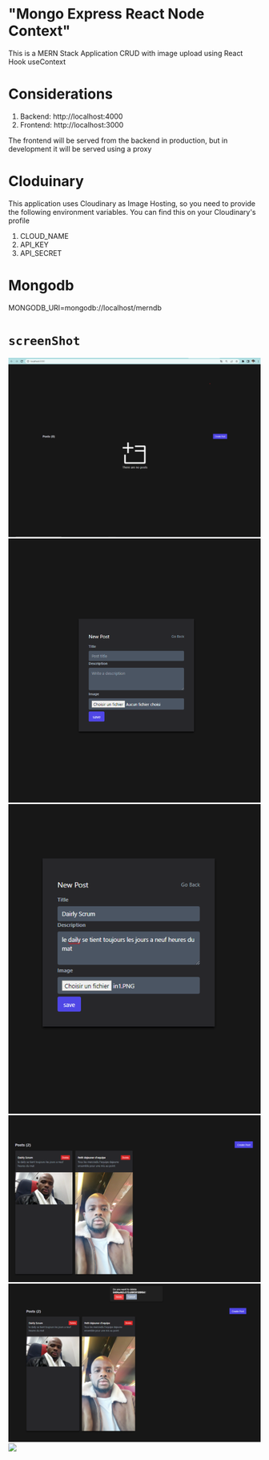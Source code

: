 # "Mongo Express React Node Context"

This is a MERN Stack Application CRUD with image upload using React Hook useContext

# Considerations

1. Backend: http://localhost:4000
2. Frontend: http://localhost:3000

The frontend will be served from the backend in production, but in development it will be served using a proxy

# Cloduinary

This application uses Cloudinary as Image Hosting, so you need to provide the following environment variables. You can find this on your Cloudinary's profile

1. CLOUD_NAME
2. API_KEY
3. API_SECRET

# Mongodb

MONGODB_URI=mongodb://localhost/merndb

# `screenShot`

<img src="./1.png">
<img src="./2.png">
<img src="./3.png">
<img src="./4.png">
<img src="./5.png">
<img src="./6.png">
